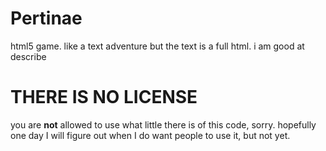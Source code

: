 # Pertinae
html5 game. like a text adventure but the text is a full html. i am good at describe

# THERE IS NO LICENSE
you are **not** allowed to use what little there is of this code, sorry. hopefully one day I will figure out when I do want people to use it, but not yet.
